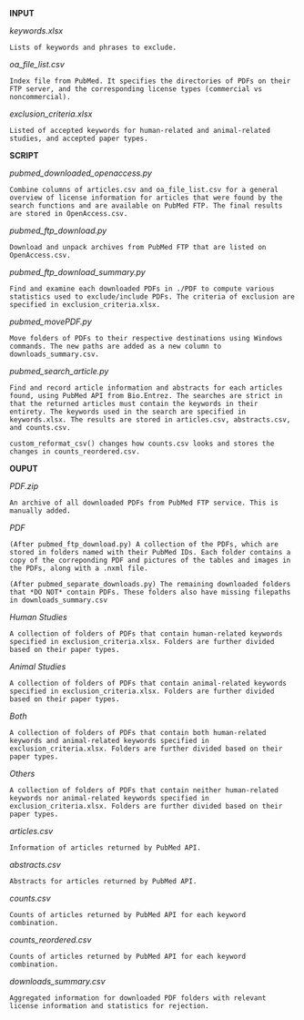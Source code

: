 **INPUT**

*keywords.xlsx*

    Lists of keywords and phrases to exclude.

*oa_file_list.csv*

    Index file from PubMed. It specifies the directories of PDFs on their FTP server, and the corresponding license types (commercial vs noncommercial).

*exclusion_criteria.xlsx*

    Listed of accepted keywords for human-related and animal-related studies, and accepted paper types.

**SCRIPT**

*pubmed_downloaded_openaccess.py*

    Combine columns of articles.csv and oa_file_list.csv for a general overview of license information for articles that were found by the search functions and are available on PubMed FTP. The final results are stored in OpenAccess.csv.

*pubmed_ftp_download.py*

    Download and unpack archives from PubMed FTP that are listed on OpenAccess.csv.

*pubmed_ftp_download_summary.py*

    Find and examine each downloaded PDFs in ./PDF to compute various statistics used to exclude/include PDFs. The criteria of exclusion are specified in exclusion_criteria.xlsx.

*pubmed_movePDF.py*

    Move folders of PDFs to their respective destinations using Windows commands. The new paths are added as a new column to downloads_summary.csv.

*pubmed_search_article.py*

    Find and record article information and abstracts for each articles found, using PubMed API from Bio.Entrez. The searches are strict in that the returned articles must contain the keywords in their entirety. The keywords used in the search are specified in keywords.xlsx. The results are stored in articles.csv, abstracts.csv, and counts.csv.

    custom_reformat_csv() changes how counts.csv looks and stores the changes in counts_reordered.csv.

**OUPUT**

*PDF.zip*

    An archive of all downloaded PDFs from PubMed FTP service. This is manually added.

*PDF*

    (After pubmed_ftp_download.py) A collection of the PDFs, which are stored in folders named with their PubMed IDs. Each folder contains a copy of the correponding PDF and pictures of the tables and images in the PDFs, along with a .nxml file.

    (After pubmed_separate_downloads.py) The remaining downloaded folders that *DO NOT* contain PDFs. These folders also have missing filepaths in downloads_summary.csv

*Human Studies*

    A collection of folders of PDFs that contain human-related keywords specified in exclusion_criteria.xlsx. Folders are further divided based on their paper types.

*Animal Studies*

    A collection of folders of PDFs that contain animal-related keywords specified in exclusion_criteria.xlsx. Folders are further divided based on their paper types.

*Both*

    A collection of folders of PDFs that contain both human-related keywords and animal-related keywords specified in exclusion_criteria.xlsx. Folders are further divided based on their paper types.

*Others*

    A collection of folders of PDFs that contain neither human-related keywords nor animal-related keywords specified in exclusion_criteria.xlsx. Folders are further divided based on their paper types.

*articles.csv*

    Information of articles returned by PubMed API.

*abstracts.csv*

    Abstracts for articles returned by PubMed API.

*counts.csv*

    Counts of articles returned by PubMed API for each keyword combination.

*counts_reordered.csv*

    Counts of articles returned by PubMed API for each keyword combination.

*downloads_summary.csv*

    Aggregated information for downloaded PDF folders with relevant license information and statistics for rejection.
